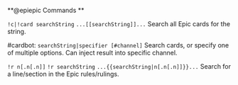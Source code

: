 **@epiepic Commands **

`!c|!card searchString`
`...[[searchString]]...`
Search all Epic cards for the string.

#cardbot: `searchString|specifier [#channel]`
Search cards, or specify one of multiple options. Can inject result into specific channel.

`!r n[.n[.n]]`
`!r searchString`
`...{{searchString|n[.n[.n]]}}...`
Search for a line/section in the Epic rules/rulings.

